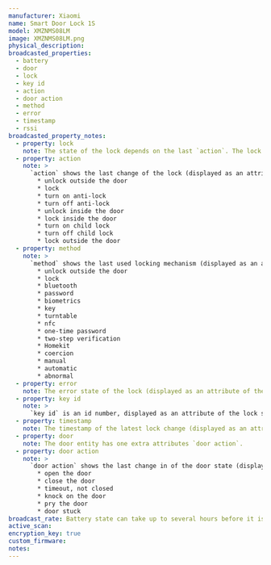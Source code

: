 ```yaml
---
manufacturer: Xiaomi
name: Smart Door Lock 1S
model: XMZNMS08LM
image: XMZNMS08LM.png
physical_description:
broadcasted_properties:
  - battery
  - door
  - lock
  - key id
  - action
  - door action
  - method
  - error
  - timestamp
  - rssi
broadcasted_property_notes:
  - property: lock
    note: The state of the lock depends on the last `action`. The lock entity has five extra attributes, `action`, `method`, `error` and `key id` and `timestamp`
  - property: action
    note: >
      `action` shows the last change of the lock (displayed as an attribute of the lock sensor) and can have the following values:
        * unlock outside the door
        * lock
        * turn on anti-lock
        * turn off anti-lock
        * unlock inside the door
        * lock inside the door
        * turn on child lock
        * turn off child lock
        * lock outside the door
  - property: method
    note: >
      `method` shows the last used locking mechanism (displayed as an attribute of the lock sensor) and can have the following values:
        * unlock outside the door
        * lock
        * bluetooth
        * password
        * biometrics
        * key
        * turntable
        * nfc
        * one-time password
        * two-step verification
        * Homekit
        * coercion
        * manual
        * automatic
        * abnormal
  - property: error
    note: The error state of the lock (displayed as an attribute of the lock sensor)
  - property: key id
    note: >
      `key id` is an id number, displayed as an attribute of the lock sensor).
  - property: timestamp
    note: The timestamp of the latest lock change (displayed as an attribute of the lock sensor)
  - property: door
    note: The door entity has one extra attributes `door action`.
  - property: door action
    note: >
      `door action` shows the last change in of the door state (displayed as an attribute of the door sensor) and can have the following values:
        * open the door
        * close the door
        * timeout, not closed
        * knock on the door
        * pry the door
        * door stuck
broadcast_rate: Battery state can take up to several hours before it is updated.
active_scan:
encryption_key: true
custom_firmware:
notes:
---
```

